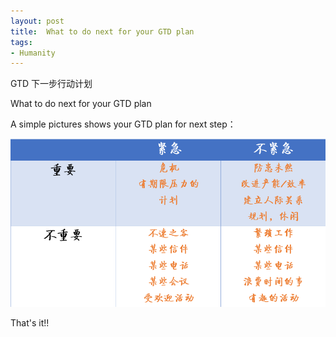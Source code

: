 ```yaml
---
layout: post
title:  What to do next for your GTD plan
tags:
- Humanity
---
```


GTD 下一步行动计划

What to do next for your GTD plan

A simple pictures shows your GTD plan for next step：


![GTD Next](/assets/images/2013/05/27/wtd.png) 



That's it!!
